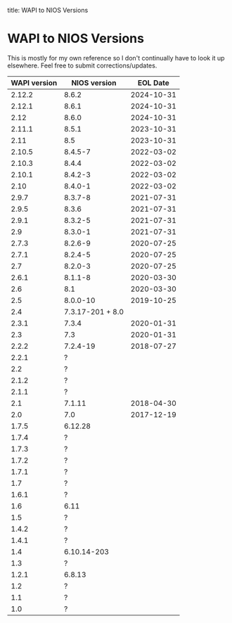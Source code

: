title: WAPI to NIOS Versions

# WAPI to NIOS Versions

This is mostly for my own reference so I don't continually have to look it up elsewhere. Feel free to submit corrections/updates.

|WAPI version|NIOS version|EOL Date|
|---   |---             |---       |
|2.12.2|8.6.2           |2024-10-31|
|2.12.1|8.6.1           |2024-10-31|
|2.12  |8.6.0           |2024-10-31|
|2.11.1|8.5.1           |2023-10-31|
|2.11  |8.5             |2023-10-31|
|2.10.5|8.4.5-7         |2022-03-02|
|2.10.3|8.4.4           |2022-03-02|
|2.10.1|8.4.2-3         |2022-03-02|
|2.10  |8.4.0-1         |2022-03-02|
|2.9.7 |8.3.7-8         |2021-07-31|
|2.9.5 |8.3.6           |2021-07-31|
|2.9.1 |8.3.2-5         |2021-07-31|
|2.9   |8.3.0-1         |2021-07-31|
|2.7.3 |8.2.6-9         |2020-07-25|
|2.7.1 |8.2.4-5         |2020-07-25|
|2.7   |8.2.0-3         |2020-07-25|
|2.6.1 |8.1.1-8         |2020-03-30|
|2.6   |8.1             |2020-03-30|
|2.5   |8.0.0-10        |2019-10-25|
|2.4   |7.3.17-201 + 8.0|          |
|2.3.1 |7.3.4           |2020-01-31|
|2.3   |7.3             |2020-01-31|
|2.2.2 |7.2.4-19        |2018-07-27|
|2.2.1 |?               |          |
|2.2   |?               |          |
|2.1.2 |?               |          |
|2.1.1 |?               |          |
|2.1   |7.1.11          |2018-04-30|
|2.0   |7.0             |2017-12-19|
|1.7.5 |6.12.28         |          |
|1.7.4 |?               |          |
|1.7.3 |?               |          |
|1.7.2 |?               |          |
|1.7.1 |?               |          |
|1.7   |?               |          |
|1.6.1 |?               |          |
|1.6   |6.11            |          |
|1.5   |?               |          |
|1.4.2 |?               |          |
|1.4.1 |?               |          |
|1.4   |6.10.14-203     |          |
|1.3   |?               |          |
|1.2.1 |6.8.13          |          |
|1.2   |?               |          |
|1.1   |?               |          |
|1.0   |?               |          |

